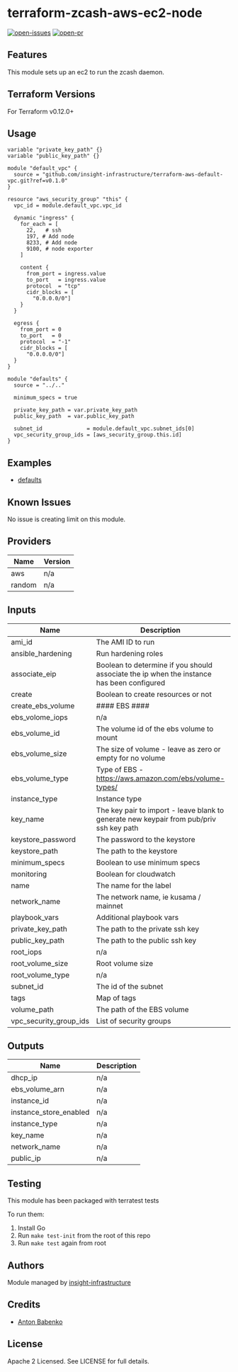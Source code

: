 # terraform-zcash-aws-ec2-node

[![open-issues](https://img.shields.io/github/issues-raw/insight-infrastructure/terraform-zcash-aws-ec2-node?style=for-the-badge)](https://github.com/insight-infrastructure/terraform-zcash-aws-ec2-node/issues)
[![open-pr](https://img.shields.io/github/issues-pr-raw/insight-infrastructure/terraform-zcash-aws-ec2-node?style=for-the-badge)](https://github.com/insight-infrastructure/terraform-zcash-aws-ec2-node/pulls)

## Features

This module sets up an ec2 to run the zcash daemon.  

## Terraform Versions

For Terraform v0.12.0+

## Usage

```hcl-terraform
variable "private_key_path" {}
variable "public_key_path" {}

module "default_vpc" {
  source = "github.com/insight-infrastructure/terraform-aws-default-vpc.git?ref=v0.1.0"
}

resource "aws_security_group" "this" {
  vpc_id = module.default_vpc.vpc_id

  dynamic "ingress" {
    for_each = [
      22,   # ssh
      197, # Add node
      8233, # Add node
      9100, # node exporter
    ]

    content {
      from_port = ingress.value
      to_port   = ingress.value
      protocol  = "tcp"
      cidr_blocks = [
        "0.0.0.0/0"]
    }
  }

  egress {
    from_port = 0
    to_port   = 0
    protocol  = "-1"
    cidr_blocks = [
      "0.0.0.0/0"]
  }
}

module "defaults" {
  source = "../.."

  minimum_specs = true

  private_key_path = var.private_key_path
  public_key_path  = var.public_key_path

  subnet_id              = module.default_vpc.subnet_ids[0]
  vpc_security_group_ids = [aws_security_group.this.id]
}
```
## Examples

- [defaults](https://github.com/insight-infrastructure/terraform-zcash-aws-ec2-node/tree/master/examples/defaults)

## Known  Issues
No issue is creating limit on this module.

<!-- BEGINNING OF PRE-COMMIT-TERRAFORM DOCS HOOK -->
## Providers

| Name | Version |
|------|---------|
| aws | n/a |
| random | n/a |

## Inputs

| Name | Description | Type | Default | Required |
|------|-------------|------|---------|:-----:|
| ami\_id | The AMI ID to run | `string` | `""` | no |
| ansible\_hardening | Run hardening roles | `bool` | `false` | no |
| associate\_eip | Boolean to determine if you should associate the ip when the instance has been configured | `bool` | `true` | no |
| create | Boolean to create resources or not | `bool` | `true` | no |
| create\_ebs\_volume | #### EBS #### | `bool` | `false` | no |
| ebs\_volome\_iops | n/a | `string` | n/a | yes |
| ebs\_volume\_id | The volume id of the ebs volume to mount | `string` | `""` | no |
| ebs\_volume\_size | The size of volume - leave as zero or empty for no volume | `number` | `0` | no |
| ebs\_volume\_type | Type of EBS - https://aws.amazon.com/ebs/volume-types/ | `string` | `"gp2"` | no |
| instance\_type | Instance type | `string` | `"t2.micro"` | no |
| key\_name | The key pair to import - leave blank to generate new keypair from pub/priv ssh key path | `string` | `""` | no |
| keystore\_password | The password to the keystore | `string` | `""` | no |
| keystore\_path | The path to the keystore | `string` | `""` | no |
| minimum\_specs | Boolean to use minimum specs | `bool` | `false` | no |
| monitoring | Boolean for cloudwatch | `bool` | `false` | no |
| name | The name for the label | `string` | `"prep"` | no |
| network\_name | The network name, ie kusama / mainnet | `string` | `"mainnet"` | no |
| playbook\_vars | Additional playbook vars | `map(string)` | `{}` | no |
| private\_key\_path | The path to the private ssh key | `string` | n/a | yes |
| public\_key\_path | The path to the public ssh key | `string` | n/a | yes |
| root\_iops | n/a | `string` | n/a | yes |
| root\_volume\_size | Root volume size | `string` | `8` | no |
| root\_volume\_type | n/a | `string` | `"gp2"` | no |
| subnet\_id | The id of the subnet | `string` | n/a | yes |
| tags | Map of tags | `map(string)` | `{}` | no |
| volume\_path | The path of the EBS volume | `string` | `"/dev/xvdf"` | no |
| vpc\_security\_group\_ids | List of security groups | `list(string)` | n/a | yes |

## Outputs

| Name | Description |
|------|-------------|
| dhcp\_ip | n/a |
| ebs\_volume\_arn | n/a |
| instance\_id | n/a |
| instance\_store\_enabled | n/a |
| instance\_type | n/a |
| key\_name | n/a |
| network\_name | n/a |
| public\_ip | n/a |

<!-- END OF PRE-COMMIT-TERRAFORM DOCS HOOK -->

## Testing
This module has been packaged with terratest tests

To run them:

1. Install Go
2. Run `make test-init` from the root of this repo
3. Run `make test` again from root

## Authors

Module managed by [insight-infrastructure](https://github.com/insight-infrastructure)

## Credits

- [Anton Babenko](https://github.com/antonbabenko)

## License

Apache 2 Licensed. See LICENSE for full details.